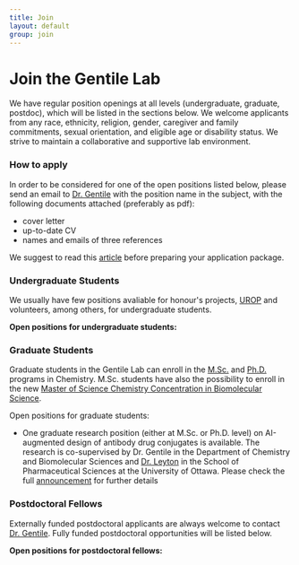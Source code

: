 ```yaml
---
title: Join
layout: default
group: join
---
```


# Join the Gentile Lab
We have regular position openings at all levels (undergraduate, graduate, postdoc), which will be listed in the sections below. We welcome applicants from any race, ethnicity, religion, gender, caregiver and family commitments, sexual orientation, and eligible age or disability status. We strive to maintain a collaborative and supportive lab environment.


### How to apply
In order to be considered for one of the open positions listed below, please send an email to [Dr. Gentile](https://gentile-lab.github.io/contact/) with the position name in the subject, with the following documents attached (preferably as pdf):

- cover letter
- up-to-date CV
- names and emails of three references

We suggest to read this [article](https://www.nature.com/articles/d41586-023-00786-8) before preparing your application package.

###  Undergraduate Students
We usually have few positions avaliable for honour's projects, [UROP](https://www.uottawa.ca/research-innovation/sites/g/files/bhrskd326/files/2022-08/IREX%20Guidelines%20-%20UROP%202022-23_2.pdf) and volunteers, among others, for undergraduate students.

**Open positions for undergraduate students:**

### Graduate Students
Graduate students in the Gentile Lab can enroll in the [M.Sc.](https://catalogue.uottawa.ca/en/graduate/master-science-chemistry/) and [Ph.D.](https://catalogue.uottawa.ca/en/graduate/doctorate-philosophy-chemistry/)  programs in Chemistry. M.Sc. students have also the possibility to enroll in the new [Master of Science Chemistry Concentration in Biomolecular Science](https://catalogue.uottawa.ca/en/graduate/master-science-chemistry-concentration-biomolecular-science).

<bold><a id="grad-pos">Open positions for graduate students:</a></bold>

- One graduate research position (either at M.Sc. or Ph.D. level) on AI-augmented design of antibody drug conjugates is available. The research is co-supervised by Dr. Gentile in the Department of Chemistry and Biomolecular Sciences and [Dr. Leyton](https://scholar.google.com/citations?user=ggmSpcIAAAAJ&hl=en) in the School of Pharmaceutical Sciences at the University of Ottawa. Please check the full [announcement](https://www.uottawa.ca/faculty-medicine/sites/g/files/bhrskd401/files/2023-07/Offer_AI_ADC_English%20(002).pdf) for further details

### Postdoctoral Fellows
Externally funded postdoctoral applicants are always welcome to contact [Dr. Gentile](https://gentile-lab.github.io/contact/). Fully funded postdoctoral opportunities will be listed below.

**Open positions for postdoctoral fellows:**

